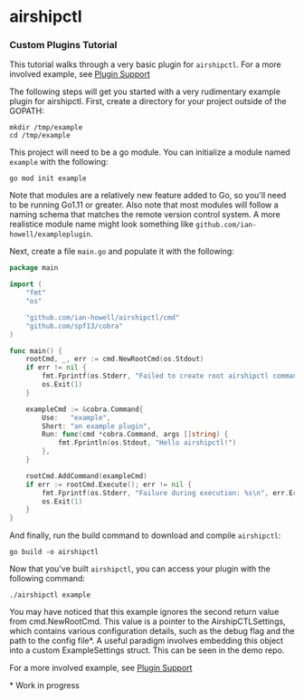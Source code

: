 # airshipctl

### Custom Plugins Tutorial

This tutorial walks through a very basic plugin for `airshipctl`. For a more
involved example, see [Plugin Support](docs/plugins.md)

The following steps will get you started with a very rudimentary example plugin
for airshipctl. First, create a directory for your project outside of the
GOPATH:
```
mkdir /tmp/example
cd /tmp/example
```
This project will need to be a go module. You can initialize a module named
`example` with the following:
```
go mod init example
```
Note that modules are a relatively new feature added to Go, so you'll need to
be running Go1.11 or greater. Also note that most modules will follow a naming
schema that matches the remote version control system. A more realistice module
name might look something like `github.com/ian-howell/exampleplugin`.

Next, create a file `main.go` and populate it with the following:
```go
package main

import (
	"fmt"
	"os"

	"github.com/ian-howell/airshipctl/cmd"
	"github.com/spf13/cobra"
)

func main() {
	rootCmd, _, err := cmd.NewRootCmd(os.Stdout)
	if err != nil {
		fmt.Fprintf(os.Stderr, "Failed to create root airshipctl command: %s\n", err.Error())
		os.Exit(1)
	}

	exampleCmd := &cobra.Command{
		Use:   "example",
		Short: "an example plugin",
		Run: func(cmd *cobra.Command, args []string) {
			fmt.Fprintln(os.Stdout, "Hello airshipctl!")
		},
	}

	rootCmd.AddCommand(exampleCmd)
	if err := rootCmd.Execute(); err != nil {
		fmt.Fprintf(os.Stderr, "Failure during execution: %s\n", err.Error())
		os.Exit(1)
	}
}
```
And finally, run the build command to download and compile `airshipctl`:
```
go build -o airshipctl
```
Now that you've built `airshipctl`, you can access your plugin with the following command:
```
./airshipctl example
```

You may have noticed that this example ignores the second return value from
cmd.NewRootCmd. This value is a pointer to the AirshipCTLSettings, which
contains various configuration details, such as the debug flag and the path to
the config file\*. A useful paradigm involves embedding this object into a
custom ExampleSettings struct. This can be seen in the demo repo.

For a more involved example, see [Plugin Support](docs/plugins.md)

\* Work in progress
